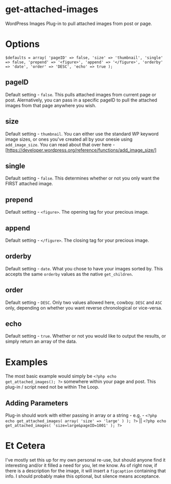 # get-attached-images
WordPress Images Plug-in to pull attached images from post or page.

# Options
`
$defaults = array(
		'pageID' => false,
		'size' => 'thumbnail',
		'single' => false,
		'prepend' => '<figure>',
		'append' => '</figure>',
		'orderby' => 'date',
		'order' => 'DESC',
		'echo' => true
);
`

## pageID
Default setting - `false`. This pulls attached images from current page or post. Alernatively, you can pass in a specific pageID to pull the attached images from that page anywhere you wish.

## size
Default setting - `thumbnail`. You can either use the standard WP keyword image sizes, or ones you've created all by your onesie using `add_image_size`. You can read about that over here - [https://developer.wordpress.org/reference/functions/add_image_size/]

## single
Default setting - `false`. This determines whether or not you only want the FIRST attached image.

## prepend
Default setting - `<figure>`. The opening tag for your precious image.
	
## append
Default setting - `</figure>`. The closing tag for your precious image.

## orderby
Default setting - `date`. What you chose to have your images sorted by. This accepts the same `orderby` values as the native `get_children`.

## order
Default setting - `DESC`. Only two values allowed here, cowboy. `DESC` and `ASC` only, depending on whether you want reverse chronological or vice-versa.

## echo
Default setting - `true`. Whether or not you would like to output the results, or simply return an array of the data.

# Examples
The most basic example would simply be `<?php echo get_attached_images(); ?>` somewhere within your page and post. This plug-in / script need not be within The Loop.

## Adding Parameters
Plug-in should work with either passing in array or a string - e.g. - `<?php echo get_attached_images( array( 'size' => 'large' ) ); ?>` || `<?php echo get_attached_images( 'size=large&pageID=1001' ); ?>`

# Et Cetera
I've mostly set this up for my own personal re-use, but should anyone find it interesting and/or it filled a need for you, let me know. As of right now, if there is a description for the image, it will insert a `figcaption` containing that info. I should probably make this optional, but silence means acceptance.
